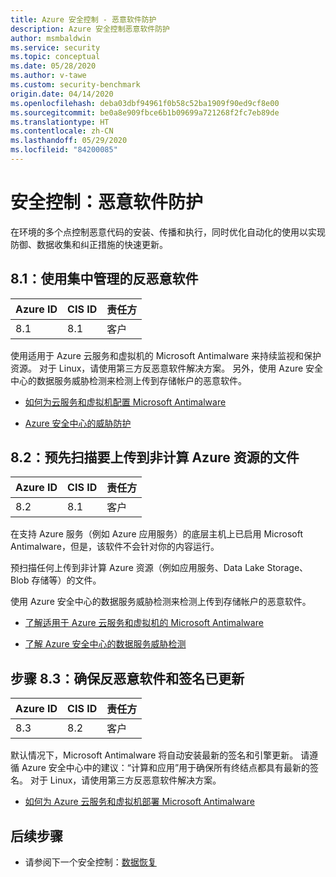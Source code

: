 ```yaml
---
title: Azure 安全控制 - 恶意软件防护
description: Azure 安全控制恶意软件防护
author: msmbaldwin
ms.service: security
ms.topic: conceptual
ms.date: 05/28/2020
ms.author: v-tawe
ms.custom: security-benchmark
origin.date: 04/14/2020
ms.openlocfilehash: deba03dbf94961f0b58c52ba1909f90ed9cf8e00
ms.sourcegitcommit: be0a8e909fbce6b1b09699a721268f2fc7eb89de
ms.translationtype: HT
ms.contentlocale: zh-CN
ms.lasthandoff: 05/29/2020
ms.locfileid: "84200085"
---
```

# <a name="security-control-malware-defense"></a>安全控制：恶意软件防护

在环境的多个点控制恶意代码的安装、传播和执行，同时优化自动化的使用以实现防御、数据收集和纠正措施的快速更新。

## <a name="81-use-centrally-managed-anti-malware-software"></a>8.1：使用集中管理的反恶意软件

| Azure ID | CIS ID | 责任方 |
|--|--|--|
| 8.1 | 8.1 | 客户 |

使用适用于 Azure 云服务和虚拟机的 Microsoft Antimalware 来持续监视和保护资源。 对于 Linux，请使用第三方反恶意软件解决方案。  另外，使用 Azure 安全中心的数据服务威胁检测来检测上传到存储帐户的恶意软件。

- [如何为云服务和虚拟机配置 Microsoft Antimalware](https://docs.azure.cn/security/fundamentals/antimalware)

- [Azure 安全中心的威胁防护](https://docs.azure.cn/security-center/threat-protection)

## <a name="82-pre-scan-files-to-be-uploaded-to-non-compute-azure-resources"></a>8.2：预先扫描要上传到非计算 Azure 资源的文件

| Azure ID | CIS ID | 责任方 |
|--|--|--|
| 8.2 | 8.1 | 客户 |

在支持 Azure 服务（例如 Azure 应用服务）的底层主机上已启用 Microsoft Antimalware，但是，该软件不会针对你的内容运行。

预扫描任何上传到非计算 Azure 资源（例如应用服务、Data Lake Storage、Blob 存储等）的文件。

使用 Azure 安全中心的数据服务威胁检测来检测上传到存储帐户的恶意软件。

- [了解适用于 Azure 云服务和虚拟机的 Microsoft Antimalware](https://docs.azure.cn/security/fundamentals/antimalware)

- [了解 Azure 安全中心的数据服务威胁检测](https://docs.azure.cn/security-center/security-center-alerts-data-services)

## <a name="83-ensure-anti-malware-software-and-signatures-are-updated"></a>步骤 8.3：确保反恶意软件和签名已更新

| Azure ID | CIS ID | 责任方 |
|--|--|--|
| 8.3 | 8.2 | 客户 |

默认情况下，Microsoft Antimalware 将自动安装最新的签名和引擎更新。 请遵循 Azure 安全中心中的建议：“计算和应用”用于确保所有终结点都具有最新的签名。 对于 Linux，请使用第三方反恶意软件解决方案。

- [如何为 Azure 云服务和虚拟机部署 Microsoft Antimalware](https://docs.azure.cn/security/fundamentals/antimalware)


## <a name="next-steps"></a>后续步骤

- 请参阅下一个安全控制：[数据恢复](security-control-data-recovery.md)